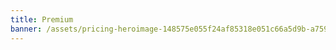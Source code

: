 ```yaml
---
title: Premium
banner: /assets/pricing-heroimage-148575e055f24af85318e051c66a5d9b-a7595.png
---
```


